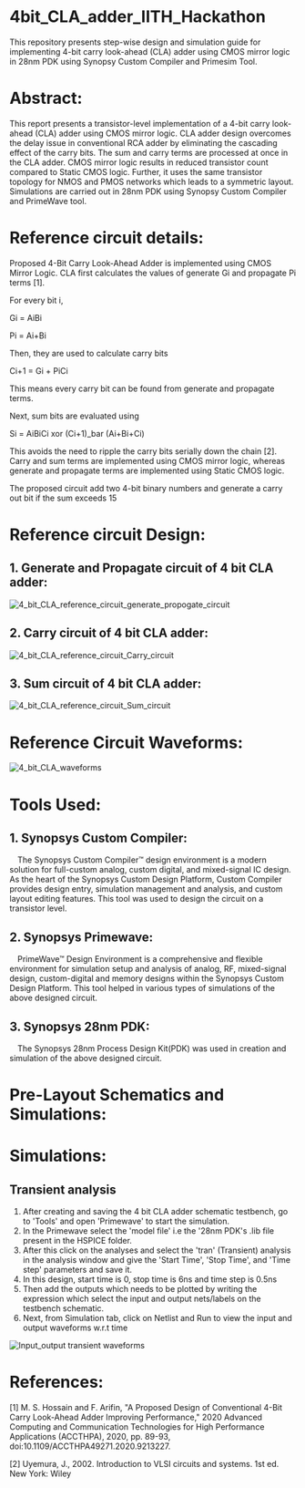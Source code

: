 # 4bit_CLA_adder_IITH_Hackathon
This repository presents step-wise design and simulation guide for implementing 4-bit carry look-ahead (CLA) adder using CMOS mirror logic in 28nm PDK using Synopsy Custom Compiler and Primesim Tool.
# Abstract:
This report presents a transistor-level implementation of a 4-bit carry look-ahead (CLA) adder using CMOS mirror logic. CLA adder design overcomes the delay issue in 
conventional RCA adder by eliminating the cascading effect of the carry bits. The sum and carry terms are processed at once in the CLA adder. CMOS mirror logic results in reduced transistor count compared to Static CMOS logic. Further, it uses the same transistor topology for NMOS and PMOS networks which leads to a symmetric layout. Simulations are carried out in 28nm PDK using Synopsy Custom Compiler and PrimeWave tool. 
# Reference circuit details: 
Proposed 4-Bit Carry Look-Ahead Adder is implemented using CMOS Mirror Logic. CLA first calculates the values of generate Gi and propagate Pi terms [1]. 

For every bit i,

Gi = AiBi               

Pi = Ai+Bi               

Then, they are used to calculate carry bits 

Ci+1 = Gi + PiCi              

This means every carry bit can be found from generate and propagate terms.

Next, sum bits are evaluated using 

Si = AiBiCi xor (Ci+1)_bar (Ai+Bi+Ci)       

This avoids the need to ripple the carry bits serially down the chain [2]. Carry and sum terms are implemented using CMOS mirror logic, whereas generate and propagate terms are implemented using Static CMOS logic.


The proposed circuit add two 4-bit binary numbers and generate a carry out bit if the sum exceeds 15

# Reference circuit Design:
## 1. Generate and Propagate circuit of 4 bit CLA adder:
![4_bit_CLA_reference_circuit_generate_propogate_circuit](https://user-images.githubusercontent.com/99788755/155375356-f33f86ed-de48-4c54-8fc0-4a05b6a2e078.jpg)
## 2. Carry circuit of 4 bit CLA adder:
![4_bit_CLA_reference_circuit_Carry_circuit](https://user-images.githubusercontent.com/99788755/155376043-11b716f8-78fb-4533-ab44-7f2f3ff8dd24.jpg)
## 3.  Sum circuit of 4 bit CLA adder:
![4_bit_CLA_reference_circuit_Sum_circuit](https://user-images.githubusercontent.com/99788755/155376689-c864cc61-00f6-4f49-b065-4de74ad08c48.jpg)
# Reference Circuit Waveforms:
![4_bit_CLA_waveforms](https://user-images.githubusercontent.com/99788755/155377136-407b194a-2aa5-4313-ab8c-9d99af45bfe2.jpg)


# Tools Used:
## 1. Synopsys Custom Compiler:
 The Synopsys Custom Compiler™ design environment is a modern solution for full-custom analog, custom digital, and mixed-signal IC design. As the heart of the Synopsys Custom Design Platform, Custom Compiler provides design entry, simulation management and analysis, and custom layout editing features. This tool was used to design the circuit on a transistor level.

## 2. Synopsys Primewave:
 PrimeWave™ Design Environment is a comprehensive and flexible environment for simulation setup and analysis of analog, RF, mixed-signal design, custom-digital and memory designs within the Synopsys Custom Design Platform. This tool helped in various types of simulations of the above designed circuit.

## 3. Synopsys 28nm PDK:
 The Synopsys 28nm Process Design Kit(PDK) was used in creation and simulation of the above designed circuit.

# Pre-Layout Schematics and Simulations:






# Simulations: 

## Transient analysis

1. After creating and saving the 4 bit CLA adder schematic testbench, go to 'Tools' and open 'Primewave' to start the simulation. 
2. In the Primewave select the 'model file' i.e the '28nm PDK's .lib file present in the HSPICE folder. 
3. After this click on the analyses and select the 'tran' (Transient) analysis in the analysis window and give the 'Start Time', 'Stop Time', and 'Time step' parameters and save it. 
4. In this design, start time is 0, stop time is 6ns and  time step is 0.5ns 
5. Then add the outputs which needs to be plotted by writing the expression which select the input and output nets/labels on the testbench schematic.
6. Next, from Simulation tab, click on Netlist and Run to view the input and output waveforms w.r.t time 

![Input_output transient waveforms](https://user-images.githubusercontent.com/99788755/155678368-cf9de85e-0627-4c42-9e8d-7cfa2dc6957a.png)


# References: 
[1] M. S. Hossain and F. Arifin, "A Proposed Design of Conventional 4-Bit Carry Look-Ahead Adder Improving Performance," 2020 Advanced Computing and Communication Technologies for High Performance Applications (ACCTHPA), 2020, pp. 89-93, doi:10.1109/ACCTHPA49271.2020.9213227.

[2] Uyemura, J., 2002. Introduction to VLSI circuits and systems. 1st ed. New York: Wiley
